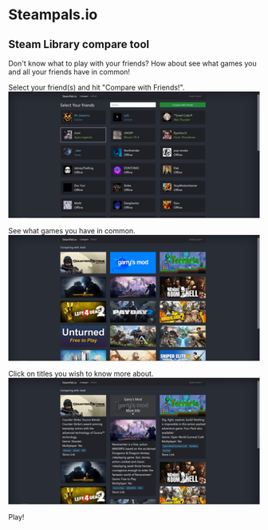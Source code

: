 # Steampals.io
## Steam Library compare tool

Don't know what to play with your friends? How about see what games you and all your friends have in common!

Select your friend(s) and hit "Compare with Friends!".
![Compare](screenshots/compare.jpg)

See what games you have in common.
![Game1](screenshots/game1.jpg)

Click on titles you wish to know more about.
![Game3](screenshots/game3.jpg)

Play!